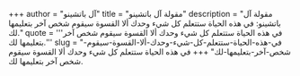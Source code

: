 +++
author = "آل باتشينو"
title = "مقولة آل باتشينو"
description = "مقولة آل باتشينو: في هذه الحياة ستتعلم كل شيء وحدك ألا القسوة سيقوم شخص آخر بتعليمها لك."
quote = '''في هذه الحياة ستتعلم كل شيء وحدك ألا القسوة سيقوم شخص آخر بتعليمها لك.'''
slug = "في-هذه-الحياة-ستتعلم-كل-شيء-وحدك-ألا-القسوة-سيقوم-شخص-آخر-بتعليمها-لك"
+++
في هذه الحياة ستتعلم كل شيء وحدك ألا القسوة سيقوم شخص آخر بتعليمها لك.
